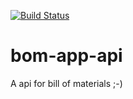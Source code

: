 [![Build Status](https://travis-ci.org/kalaLokia/bom-app-api.svg?branch=master)](https://travis-ci.org/kalaLokia/bom-app-api)
# bom-app-api
A api for bill of materials ;-)
